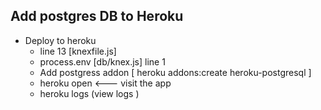 ## Add postgres DB to Heroku
* Deploy to heroku
  * line 13 [knexfile.js]
  * process.env [db/knex.js] line 1
  * Add postgress addon [ heroku addons:create heroku-postgresql ]
  * heroku open <--- visit the app
  * heroku logs (view logs )